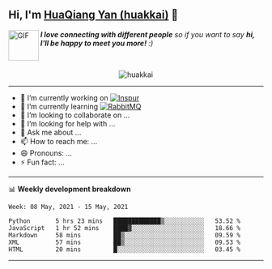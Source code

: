 ## Hi, I'm <a href="https://github.com/huakkai" target="_blank">HuaQiang Yan (huakkai)</a> 👋

<img align="left" alt="GIF" src="https://media.giphy.com/media/LnQjpWaON8nhr21vNW/giphy.gif" width="60" title="Say HI"> <em><b>I love connecting with different people</b> so if you want to say <b>hi, I'll be happy to meet you more!</b> :)</em>

<!--
**huakkai/huakkai** is a ✨ _special_ ✨ repository because its `README.md` (this file) appears on your GitHub profile.

Here are some ideas to get you started:
-->

<br>

<p align="center">
    <img src="https://github-readme-stats.vercel.app/api?username=huakkai&show_icons=true&theme=radical" alt="huakkai" />
</p>

-------

- 🔭 I’m currently working on <a href="https://www.inspur.com"><img alt="Inspur" src="https://img.shields.io/badge/-Inspur-brightgreen" /></a>
- 🌱 I’m currently learning <a href="https://www.rabbitmq.com/"><img alt="RabbitMQ" src="https://img.shields.io/badge/-RabbitMQ-green" /></a>
- 👯 I’m looking to collaborate on ...
- 🤔 I’m looking for help with ...
- 💬 Ask me about ...
- 📫 How to reach me: ...
- 😄 Pronouns: ...
- ⚡ Fun fact: ...

-------

📊 **Weekly development breakdown**
<!--START_SECTION:waka-->
```text
Week: 08 May, 2021 - 15 May, 2021

Python       5 hrs 23 mins   █████████████▒░░░░░░░░░░░   53.52 % 
JavaScript   1 hr 52 mins    ████▓░░░░░░░░░░░░░░░░░░░░   18.66 % 
Markdown     58 mins         ██▒░░░░░░░░░░░░░░░░░░░░░░   09.59 % 
XML          57 mins         ██▒░░░░░░░░░░░░░░░░░░░░░░   09.53 % 
HTML         20 mins         █░░░░░░░░░░░░░░░░░░░░░░░░   03.45 % 
```
<!--END_SECTION:waka-->

-------
